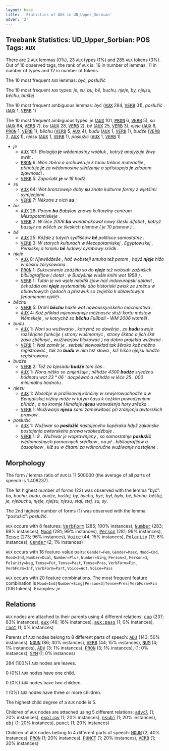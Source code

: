 ```yaml
---
layout: base
title:  'Statistics of AUX in UD_Upper_Sorbian'
udver: '2'
---
```


## Treebank Statistics: UD_Upper_Sorbian: POS Tags: `AUX`

There are 2 `AUX` lemmas (0%), 23 `AUX` types (1%) and 285 `AUX` tokens (3%).
Out of 16 observed tags, the rank of `AUX` is: 16 in number of lemmas, 11 in number of types and 12 in number of tokens.

The 10 most frequent `AUX` lemmas: <em>być, posłužić</em>

The 10 most frequent `AUX` types:  <em>je, su, bu, bě, buchu, njeje, by, njejsu, běchu, buštej</em>

The 10 most frequent ambiguous lemmas: <em>być</em> (<tt><a href="hsb-pos-AUX.html">AUX</a></tt> 284, <tt><a href="hsb-pos-VERB.html">VERB</a></tt> 31), <em>posłužić</em> (<tt><a href="hsb-pos-AUX.html">AUX</a></tt> 1, <tt><a href="hsb-pos-VERB.html">VERB</a></tt> 1)

The 10 most frequent ambiguous types:  <em>je</em> (<tt><a href="hsb-pos-AUX.html">AUX</a></tt> 101, <tt><a href="hsb-pos-PRON.html">PRON</a></tt> 6, <tt><a href="hsb-pos-VERB.html">VERB</a></tt> 5), <em>su</em> (<tt><a href="hsb-pos-AUX.html">AUX</a></tt> 64, <tt><a href="hsb-pos-VERB.html">VERB</a></tt> 7), <em>bu</em> (<tt><a href="hsb-pos-AUX.html">AUX</a></tt> 28, <tt><a href="hsb-pos-VERB.html">VERB</a></tt> 2), <em>bě</em> (<tt><a href="hsb-pos-AUX.html">AUX</a></tt> 25, <tt><a href="hsb-pos-VERB.html">VERB</a></tt> 3), <em>njeje</em> (<tt><a href="hsb-pos-AUX.html">AUX</a></tt> 8, <tt><a href="hsb-pos-PRON.html">PRON</a></tt> 1, <tt><a href="hsb-pos-VERB.html">VERB</a></tt> 1), <em>běchu</em> (<tt><a href="hsb-pos-VERB.html">VERB</a></tt> 5, <tt><a href="hsb-pos-AUX.html">AUX</a></tt> 4), <em>budu</em> (<tt><a href="hsb-pos-AUX.html">AUX</a></tt> 1, <tt><a href="hsb-pos-VERB.html">VERB</a></tt> 1), <em>budźe</em> (<tt><a href="hsb-pos-VERB.html">VERB</a></tt> 2, <tt><a href="hsb-pos-AUX.html">AUX</a></tt> 1), <em>njesu</em> (<tt><a href="hsb-pos-AUX.html">AUX</a></tt> 1, <tt><a href="hsb-pos-VERB.html">VERB</a></tt> 1), <em>posłužić</em> (<tt><a href="hsb-pos-AUX.html">AUX</a></tt> 1, <tt><a href="hsb-pos-VERB.html">VERB</a></tt> 1)


* <em>je</em>
  * <tt><a href="hsb-pos-AUX.html">AUX</a></tt> 101: <em>Biologija <b>je</b> wědomostny wobłuk , kotryž analyzuje žiwy swět .</em>
  * <tt><a href="hsb-pos-PRON.html">PRON</a></tt> 6: <em>Wón zběra a archiwěruje k tomu trěbne materialije , přihotuje <b>je</b> za wědomostne slědźenje a spřistupnja <b>je</b> zdobom zjawnosći .</em>
  * <tt><a href="hsb-pos-VERB.html">VERB</a></tt> 5: <em>Započatk <b>je</b> w 19 hodź .</em>
* <em>su</em>
  * <tt><a href="hsb-pos-AUX.html">AUX</a></tt> 64: <em>Wot bronzoweje doby <b>su</b> znate kulturne formy z wjetšimi symjenjemi .</em>
  * <tt><a href="hsb-pos-VERB.html">VERB</a></tt> 7: <em>Někotre z nich <b>su</b> :</em>
* <em>bu</em>
  * <tt><a href="hsb-pos-AUX.html">AUX</a></tt> 28: <em>Potom <b>bu</b> Babylon znowa kulturelny centrum Mezopotamiskeje .</em>
  * <tt><a href="hsb-pos-VERB.html">VERB</a></tt> 2: <em>W lěće 2006 <b>bu</b> wunamakował nowy šleski alfabet , kotryž bazuje na wšěch ze šleskich pismow ( je 10 pismow ) .</em>
* <em>bě</em>
  * <tt><a href="hsb-pos-AUX.html">AUX</a></tt> 25: <em>Kóžde z tutych sydlišćow <b>bě</b> politisce samostatne .</em>
  * <tt><a href="hsb-pos-VERB.html">VERB</a></tt> 3: <em>W starych kulturach w Mezopotamiskej , Egyptowskej , Persiskej a Israelu <b>bě</b> ludowy cyrobowy srědk .</em>
* <em>njeje</em>
  * <tt><a href="hsb-pos-AUX.html">AUX</a></tt> 8: <em>Njewědźeše , hač wobsteji smuha tež potom , hdyž <b>njeje</b> hižo w pěsku zarysowana .</em>
  * <tt><a href="hsb-pos-PRON.html">PRON</a></tt> 1: <em>Sukcesiwnje zadźěła so do <b>njeje</b> tež wobsah zažnišich bibliografijow ( dotal : w Budyšinje wušłe knihi wot 1958 ) .</em>
  * <tt><a href="hsb-pos-VERB.html">VERB</a></tt> 1: <em>Tutón je wo wjele młódši zjaw hač indoeuropski ablawt , čehoždla ani <b>njeje</b> systematiski abo historiski zwisk ze změnu w ablawtowych rjadach a přezwuk so zwjetša k ablawtowym fenomenam njeliči .</em>
* <em>běchu</em>
  * <tt><a href="hsb-pos-VERB.html">VERB</a></tt> 5: <em>Dróhi <b>běchu</b> hakle wot nowoassyriskeho mócnarstwa .</em>
  * <tt><a href="hsb-pos-AUX.html">AUX</a></tt> 4: <em>Kaž přikład mjenowaneje móžnosće słuži kartu městow Němskeje , w kotrychž so <b>běchu</b> Fußball - WM 2006 wotměł .</em>
* <em>budu</em>
  * <tt><a href="hsb-pos-AUX.html">AUX</a></tt> 1: <em>Woni su wužiwarjo , kotrymž so dowěrja , zo <b>budu</b> swoje rozšěrjene funkcije ( strony wušmórnyć , strony škitać a jich škit zaso zběhnyć , wužiwarjow blokować ) na dobro projekta wužiwać .</em>
  * <tt><a href="hsb-pos-VERB.html">VERB</a></tt> 1: <em>Naš zaměr je , serbski słowoskład tak šěroko kaž móžno registrować , tak zo <b>budu</b> w nim tež słowa , kiž hišće njejsu nihdźe registrowane .</em>
* <em>budźe</em>
  * <tt><a href="hsb-pos-VERB.html">VERB</a></tt> 2: <em>Tež za bjesadu <b>budźe</b> tam čas .</em>
  * <tt><a href="hsb-pos-AUX.html">AUX</a></tt> 1: <em>Wona nětko so zmjeńšuje ; něhdźe 4300 <b>budźe</b> srjedźnu hódnotu wot 23 ° 06 ' docpěwać a něhdźe w lěće 25 . 000 minimalnu hódnotu .</em>
* <em>njesu</em>
  * <tt><a href="hsb-pos-AUX.html">AUX</a></tt> 1: <em>Wosebje w pralěsowej kónčiny w sewjerowuchodźe a w Bengaliskej nižiny móže w tutym času k ćežkim powodźenjam přińdź , a na kromje Himalaje <b>njesu</b> wotwalenja hory zrědka .</em>
  * <tt><a href="hsb-pos-VERB.html">VERB</a></tt> 1: <em>Wužiwarjo <b>njesu</b> sami zamołwitosć při zranjenju awtorskich prawow .</em>
* <em>posłužić</em>
  * <tt><a href="hsb-pos-AUX.html">AUX</a></tt> 1: <em>Wužiwar so <b>posłužić</b> nastajeneho kopěraka hdyž zakónske postajenja awtorskeho prawa wobkedźbuje .</em>
  * <tt><a href="hsb-pos-VERB.html">VERB</a></tt> 1: <em>8 . Wužiwar je woprawnjeny , so samostatnje <b>posłužić</b> wědomostnych pomocnych srědkow , na př . bibliografijow a časopisow , kiž su w čitarni za wólnoručne wužiwanje nastajene .</em>

## Morphology

The form / lemma ratio of `AUX` is 11.500000 (the average of all parts of speech is 1.408237).

The 1st highest number of forms (22) was observed with the lemma “być”: <em>bu, buchu, budu, budźe, buštej, by, bychu, być, był, była, bě, běchu, běštej, je, njebuchu, njeje, njejsu, njesu, staj, stej, su, sy</em>.

The 2nd highest number of forms (1) was observed with the lemma “posłužić”: <em>posłužić</em>.

`AUX` occurs with 8 features: <tt><a href="hsb-feat-VerbForm.html">VerbForm</a></tt> (285; 100% instances), <tt><a href="hsb-feat-Number.html">Number</a></tt> (283; 99% instances), <tt><a href="hsb-feat-Mood.html">Mood</a></tt> (281; 99% instances), <tt><a href="hsb-feat-Person.html">Person</a></tt> (281; 99% instances), <tt><a href="hsb-feat-Tense.html">Tense</a></tt> (273; 96% instances), <tt><a href="hsb-feat-Voice.html">Voice</a></tt> (44; 15% instances), <tt><a href="hsb-feat-Polarity.html">Polarity</a></tt> (17; 6% instances), <tt><a href="hsb-feat-Gender.html">Gender</a></tt> (2; 1% instances)

`AUX` occurs with 18 feature-value pairs: `Gender=Fem`, `Gender=Masc`, `Mood=Cnd`, `Mood=Ind`, `Number=Dual`, `Number=Plur`, `Number=Sing`, `Person=2`, `Person=3`, `Polarity=Neg`, `Tense=Fut`, `Tense=Past`, `Tense=Pres`, `VerbForm=Fin`, `VerbForm=Inf`, `VerbForm=Part`, `Voice=Act`, `Voice=Pass`

`AUX` occurs with 20 feature combinations.
The most frequent feature combination is `Mood=Ind|Number=Sing|Person=3|Tense=Pres|VerbForm=Fin` (106 tokens).
Examples: <em>je</em>


## Relations

`AUX` nodes are attached to their parents using 4 different relations: <tt><a href="hsb-dep-cop.html">cop</a></tt> (237; 83% instances), <tt><a href="hsb-dep-aux.html">aux</a></tt> (46; 16% instances), <tt><a href="hsb-dep-aux-pass.html">aux:pass</a></tt> (1; 0% instances), <tt><a href="hsb-dep-root.html">root</a></tt> (1; 0% instances)

Parents of `AUX` nodes belong to 8 different parts of speech: <tt><a href="hsb-pos-ADJ.html">ADJ</a></tt> (143; 50% instances), <tt><a href="hsb-pos-NOUN.html">NOUN</a></tt> (86; 30% instances), <tt><a href="hsb-pos-VERB.html">VERB</a></tt> (44; 15% instances), <tt><a href="hsb-pos-NUM.html">NUM</a></tt> (4; 1% instances), <tt><a href="hsb-pos-ADV.html">ADV</a></tt> (3; 1% instances), <tt><a href="hsb-pos-PRON.html">PRON</a></tt> (3; 1% instances),  (1; 0% instances), <tt><a href="hsb-pos-SYM.html">SYM</a></tt> (1; 0% instances)

284 (100%) `AUX` nodes are leaves.

0 (0%) `AUX` nodes have one child.

0 (0%) `AUX` nodes have two children.

1 (0%) `AUX` nodes have three or more children.

The highest child degree of a `AUX` node is 5.

Children of `AUX` nodes are attached using 5 different relations: <tt><a href="hsb-dep-advcl.html">advcl</a></tt> (1; 20% instances), <tt><a href="hsb-dep-expl-pv.html">expl:pv</a></tt> (1; 20% instances), <tt><a href="hsb-dep-nsubj.html">nsubj</a></tt> (1; 20% instances), <tt><a href="hsb-dep-obj.html">obj</a></tt> (1; 20% instances), <tt><a href="hsb-dep-punct.html">punct</a></tt> (1; 20% instances)

Children of `AUX` nodes belong to 4 different parts of speech: <tt><a href="hsb-pos-NOUN.html">NOUN</a></tt> (2; 40% instances), <tt><a href="hsb-pos-PRON.html">PRON</a></tt> (1; 20% instances), <tt><a href="hsb-pos-PUNCT.html">PUNCT</a></tt> (1; 20% instances), <tt><a href="hsb-pos-VERB.html">VERB</a></tt> (1; 20% instances)

